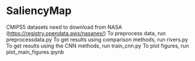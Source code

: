 # SaliencyMap

CMIPS5 datasets need to download from NASA (https://registry.opendata.aws/nasanex/)
To preprocess data, run preprocessdata.py
To get results using comparison methods, run rivers.py
To get results using the CNN methods, run train_cnn.py
To plot figures, run plot_main_figures.ipynb
